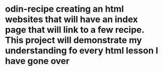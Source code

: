 # odin-recipe creating an html websites that will have an index page that will link to a few recipe. This project will demonstrate my understanding fo every html lesson I have gone over 